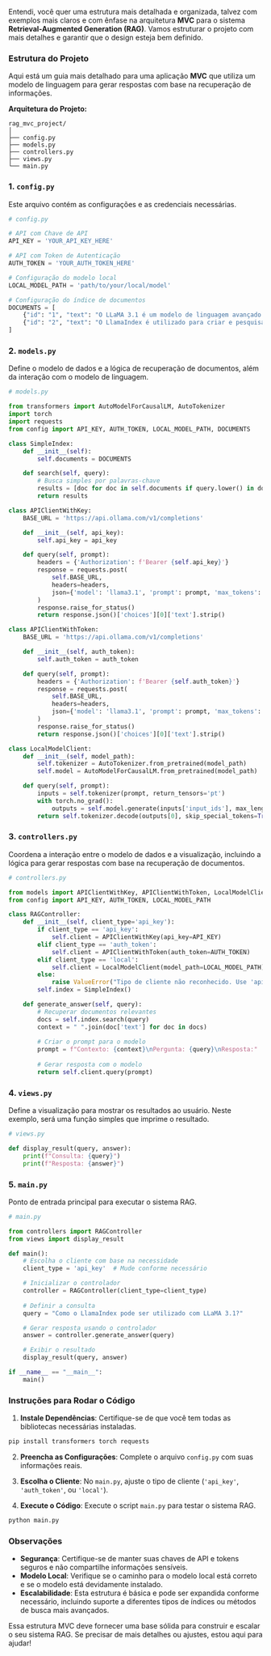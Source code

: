 Entendi, você quer uma estrutura mais detalhada e organizada, talvez com exemplos mais claros e com ênfase na arquitetura **MVC** para o sistema **Retrieval-Augmented Generation (RAG)**. Vamos estruturar o projeto com mais detalhes e garantir que o design esteja bem definido.

### Estrutura do Projeto

Aqui está um guia mais detalhado para uma aplicação **MVC** que utiliza um modelo de linguagem para gerar respostas com base na recuperação de informações.

**Arquitetura do Projeto:**

```
rag_mvc_project/
│
├── config.py
├── models.py
├── controllers.py
├── views.py
└── main.py
```

### 1. `config.py`

Este arquivo contém as configurações e as credenciais necessárias.

```python
# config.py

# API com Chave de API
API_KEY = 'YOUR_API_KEY_HERE'

# API com Token de Autenticação
AUTH_TOKEN = 'YOUR_AUTH_TOKEN_HERE'

# Configuração do modelo local
LOCAL_MODEL_PATH = 'path/to/your/local/model'

# Configuração do índice de documentos
DOCUMENTS = [
    {"id": "1", "text": "O LLaMA 3.1 é um modelo de linguagem avançado."},
    {"id": "2", "text": "O LlamaIndex é utilizado para criar e pesquisar índices de documentos."}
]
```

### 2. `models.py`

Define o modelo de dados e a lógica de recuperação de documentos, além da interação com o modelo de linguagem.

```python
# models.py

from transformers import AutoModelForCausalLM, AutoTokenizer
import torch
import requests
from config import API_KEY, AUTH_TOKEN, LOCAL_MODEL_PATH, DOCUMENTS

class SimpleIndex:
    def __init__(self):
        self.documents = DOCUMENTS

    def search(self, query):
        # Busca simples por palavras-chave
        results = [doc for doc in self.documents if query.lower() in doc['text'].lower()]
        return results

class APIClientWithKey:
    BASE_URL = 'https://api.ollama.com/v1/completions'

    def __init__(self, api_key):
        self.api_key = api_key

    def query(self, prompt):
        headers = {'Authorization': f'Bearer {self.api_key}'}
        response = requests.post(
            self.BASE_URL,
            headers=headers,
            json={'model': 'llama3.1', 'prompt': prompt, 'max_tokens': 150}
        )
        response.raise_for_status()
        return response.json()['choices'][0]['text'].strip()

class APIClientWithToken:
    BASE_URL = 'https://api.ollama.com/v1/completions'

    def __init__(self, auth_token):
        self.auth_token = auth_token

    def query(self, prompt):
        headers = {'Authorization': f'Bearer {self.auth_token}'}
        response = requests.post(
            self.BASE_URL,
            headers=headers,
            json={'model': 'llama3.1', 'prompt': prompt, 'max_tokens': 150}
        )
        response.raise_for_status()
        return response.json()['choices'][0]['text'].strip()

class LocalModelClient:
    def __init__(self, model_path):
        self.tokenizer = AutoTokenizer.from_pretrained(model_path)
        self.model = AutoModelForCausalLM.from_pretrained(model_path)

    def query(self, prompt):
        inputs = self.tokenizer(prompt, return_tensors='pt')
        with torch.no_grad():
            outputs = self.model.generate(inputs['input_ids'], max_length=150)
        return self.tokenizer.decode(outputs[0], skip_special_tokens=True)
```

### 3. `controllers.py`

Coordena a interação entre o modelo de dados e a visualização, incluindo a lógica para gerar respostas com base na recuperação de documentos.

```python
# controllers.py

from models import APIClientWithKey, APIClientWithToken, LocalModelClient, SimpleIndex
from config import API_KEY, AUTH_TOKEN, LOCAL_MODEL_PATH

class RAGController:
    def __init__(self, client_type='api_key'):
        if client_type == 'api_key':
            self.client = APIClientWithKey(api_key=API_KEY)
        elif client_type == 'auth_token':
            self.client = APIClientWithToken(auth_token=AUTH_TOKEN)
        elif client_type == 'local':
            self.client = LocalModelClient(model_path=LOCAL_MODEL_PATH)
        else:
            raise ValueError("Tipo de cliente não reconhecido. Use 'api_key', 'auth_token' ou 'local'.")
        self.index = SimpleIndex()

    def generate_answer(self, query):
        # Recuperar documentos relevantes
        docs = self.index.search(query)
        context = " ".join(doc['text'] for doc in docs)
        
        # Criar o prompt para o modelo
        prompt = f"Contexto: {context}\nPergunta: {query}\nResposta:"
        
        # Gerar resposta com o modelo
        return self.client.query(prompt)
```

### 4. `views.py`

Define a visualização para mostrar os resultados ao usuário. Neste exemplo, será uma função simples que imprime o resultado.

```python
# views.py

def display_result(query, answer):
    print(f"Consulta: {query}")
    print(f"Resposta: {answer}")
```

### 5. `main.py`

Ponto de entrada principal para executar o sistema RAG.

```python
# main.py

from controllers import RAGController
from views import display_result

def main():
    # Escolha o cliente com base na necessidade
    client_type = 'api_key'  # Mude conforme necessário

    # Inicializar o controlador
    controller = RAGController(client_type=client_type)
    
    # Definir a consulta
    query = "Como o LlamaIndex pode ser utilizado com LLaMA 3.1?"

    # Gerar resposta usando o controlador
    answer = controller.generate_answer(query)

    # Exibir o resultado
    display_result(query, answer)

if __name__ == "__main__":
    main()
```

### Instruções para Rodar o Código

1. **Instale Dependências**: Certifique-se de que você tem todas as bibliotecas necessárias instaladas.

```bash
pip install transformers torch requests
```

2. **Preencha as Configurações**: Complete o arquivo `config.py` com suas informações reais.

3. **Escolha o Cliente**: No `main.py`, ajuste o tipo de cliente (`'api_key'`, `'auth_token'`, ou `'local'`).

4. **Execute o Código**: Execute o script `main.py` para testar o sistema RAG.

```bash
python main.py
```

### Observações

- **Segurança**: Certifique-se de manter suas chaves de API e tokens seguros e não compartilhe informações sensíveis.
- **Modelo Local**: Verifique se o caminho para o modelo local está correto e se o modelo está devidamente instalado.
- **Escalabilidade**: Esta estrutura é básica e pode ser expandida conforme necessário, incluindo suporte a diferentes tipos de índices ou métodos de busca mais avançados.

Essa estrutura MVC deve fornecer uma base sólida para construir e escalar o seu sistema RAG. Se precisar de mais detalhes ou ajustes, estou aqui para ajudar!